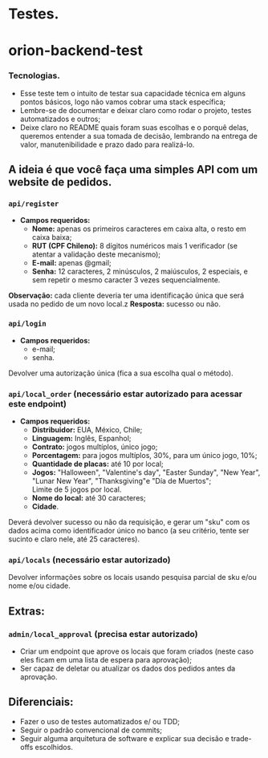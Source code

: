# Testes.

# orion-backend-test

### Tecnologias.

- Esse teste tem o intuito de testar sua capacidade técnica em alguns pontos básicos, logo não vamos cobrar uma stack específica;
- Lembre-se de documentar e deixar claro como rodar o projeto, testes automatizados e outros;
- Deixe claro no README quais foram suas escolhas e o porquê delas, queremos entender a sua tomada de decisão, lembrando na entrega de valor, manutenibilidade e prazo dado para realizá-lo.

## A ideia é que você faça uma simples API com um website de pedidos.

### `api/register`

- **Campos requeridos:**
    - **Nome:** apenas os primeiros caracteres em caixa alta, o resto em caixa baixa;
    - **RUT (CPF Chileno):** 8 dígitos numéricos mais 1 verificador (se atentar a validação deste mecanismo);
    - **E-mail:** apenas @gmail;
    - **Senha:** 12 caracteres, 2 minúsculos, 2 maiúsculos, 2 especiais, e sem repetir o mesmo caracter 3 vezes sequencialmente.

**Observação:** cada cliente deveria ter uma identificação única que será usada no pedido de um novo local.z
**Resposta:** sucesso ou não.

### `api/login`

- **Campos requeridos:**
    - e-mail;
    - senha.

Devolver uma autorização única (fica a sua escolha qual o método).

### `api/local_order` (necessário estar autorizado para acessar este endpoint)

- **Campos requeridos:**
    - **Distribuidor:** EUA, México, Chile;
    - **Linguagem:** Inglês, Espanhol;
    - **Contrato:** jogos multíplos, único jogo;
    - **Porcentagem:** para jogos multíplos, 30%, para um único jogo, 10%;
    - **Quantidade de placas:** até 10 por local;
    - **Jogos:** "Halloween", "Valentine's day", "Easter Sunday", "New Year", "Lunar New Year", "Thanksgiving"e "Día de Muertos";\
        Limite de 5 jogos por local.
    - **Nome do local:** até 30 caracteres;
    - **Cidade**.

Deverá devolver sucesso ou não da requisição, e gerar um "sku" com os dados acima como identificador único no banco (a seu critério, tente ser sucinto e claro nele, até 25 caracteres).

### `api/locals` (necessário estar autorizado)

Devolver informações sobre os locais usando pesquisa parcial de sku e/ou nome e/ou cidade.

## Extras:

### `admin/local_approval` (precisa estar autorizado)

- Criar um endpoint que aprove os locais que foram criados (neste caso eles ficam em uma lista de espera para aprovação);
- Ser capaz de deletar ou atualizar os dados dos pedidos antes da aprovação.

## Diferenciais:

- Fazer o uso de testes automatizados e/ ou TDD;
- Seguir o padrão convencional de commits;
- Seguir alguma arquitetura de software e explicar sua decisão e trade-offs escolhidos.